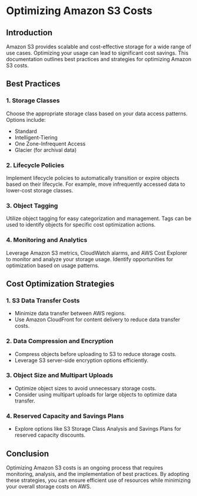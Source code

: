 # Optimizing Amazon S3 Costs

## Introduction

Amazon S3 provides scalable and cost-effective storage for a wide range of use cases. Optimizing your usage can lead to significant cost savings. This documentation outlines best practices and strategies for optimizing Amazon S3 costs.

## Best Practices

### 1. **Storage Classes**

Choose the appropriate storage class based on your data access patterns. Options include:

- Standard
- Intelligent-Tiering
- One Zone-Infrequent Access
- Glacier (for archival data)

### 2. **Lifecycle Policies**

Implement lifecycle policies to automatically transition or expire objects based on their lifecycle. For example, move infrequently accessed data to lower-cost storage classes.

### 3. **Object Tagging**

Utilize object tagging for easy categorization and management. Tags can be used to identify objects for specific cost optimization actions.

### 4. **Monitoring and Analytics**

Leverage Amazon S3 metrics, CloudWatch alarms, and AWS Cost Explorer to monitor and analyze your storage usage. Identify opportunities for optimization based on usage patterns.

## Cost Optimization Strategies

### 1. **S3 Data Transfer Costs**

- Minimize data transfer between AWS regions.
- Use Amazon CloudFront for content delivery to reduce data transfer costs.

### 2. **Data Compression and Encryption**

- Compress objects before uploading to S3 to reduce storage costs.
- Leverage S3 server-side encryption options efficiently.

### 3. **Object Size and Multipart Uploads**

- Optimize object sizes to avoid unnecessary storage costs.
- Consider using multipart uploads for large objects to optimize data transfer.

### 4. **Reserved Capacity and Savings Plans**

- Explore options like S3 Storage Class Analysis and Savings Plans for reserved capacity discounts.

## Conclusion

Optimizing Amazon S3 costs is an ongoing process that requires monitoring, analysis, and the implementation of best practices. By adopting these strategies, you can ensure efficient use of resources while minimizing your overall storage costs on AWS.

